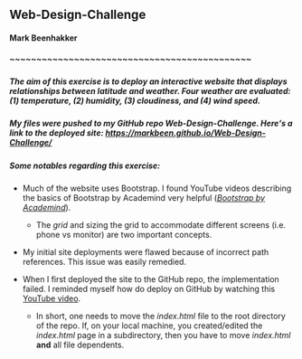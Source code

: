## Web-Design-Challenge
#### Mark Beenhakker
##### ~~~~~~~~~~~~~~~~~~~~~~~~~~~~~~~~~~~~~~~~~~~~~

##### The aim of this exercise is to deploy an interactive website that displays relationships between latitude and weather. Four weather are evaluated: (1) temperature, (2) humidity, (3) cloudiness, and (4) wind speed.  


##### My files were pushed to my GitHub repo *Web-Design-Challenge*. Here's a link to the deployed site: https://markbeen.github.io/Web-Design-Challenge/

##### Some notables regarding this exercise:
* Much of the website uses Bootstrap. I found YouTube videos describing the basics of Bootstrap by Academind very helpful ([*Bootstrap by Academind*](https://www.youtube.com/watch?v=7g8Gg2QVdeU)).

  * The *grid* and sizing the grid to accommodate different screens (i.e. phone vs monitor) are two important concepts.

* My initial site deployments were flawed because of incorrect path references. This issue was easily remedied. 
* When I first deployed the site to the GitHub repo, the implementation failed. I reminded myself how do deploy on GitHub by watching this [YouTube video](https://www.youtube.com/watch?v=BA_c3bGQXlQ).
  * In short, one needs to move the *index.html* file to the root directory of the repo. If, on your local machine, you created/edited the *index.html* page in a subdirectory, then you have to move *index.html* **and** all file dependents.


